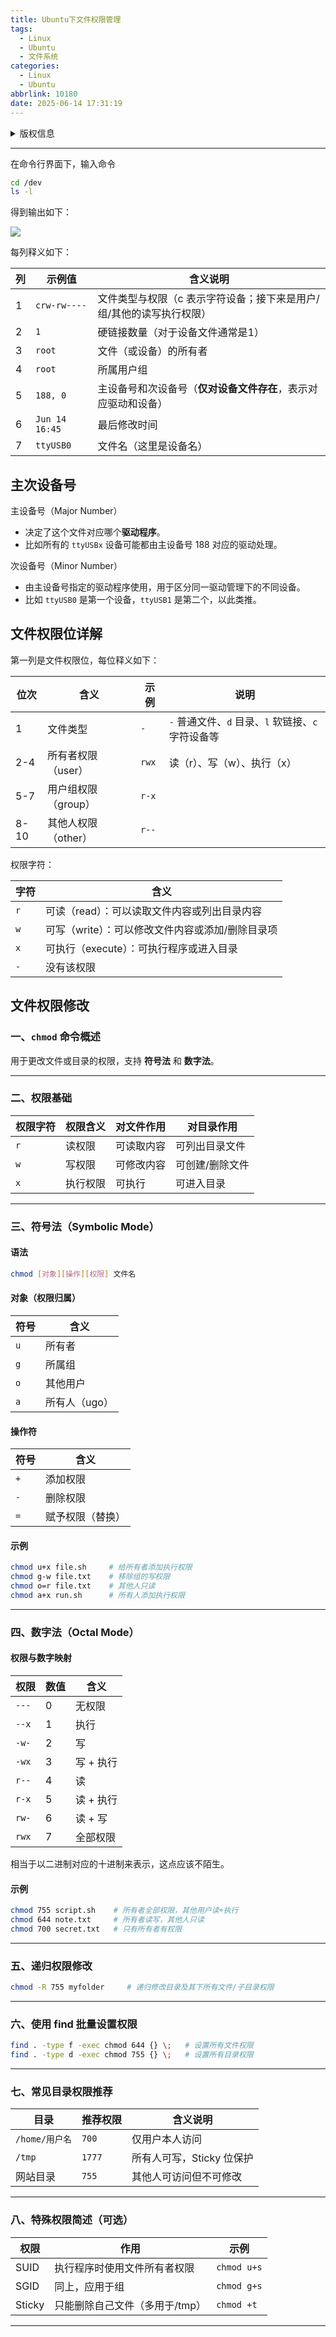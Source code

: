 ```yaml
---
title: Ubuntu下文件权限管理
tags:
  - Linux
  - Ubuntu
  - 文件系统
categories:
  - Linux
  - Ubuntu
abbrlink: 10180
date: 2025-06-14 17:31:19
---
```

<details>

<summary>版权信息</summary>

:::warning

本文章为博主原创文章。遵循 [CC 4.0 BY-SA](https://creativecommons.org/licenses/by-sa/4.0/deed.zh-hans) 版权协议，转载请附上原文出处链接和本声明。

:::

</details>

---

在命令行界面下，输入命令
```bash
cd /dev
ls -l
```

得到输出如下：

![](Snipaste_2025-06-14_17-39-42.png)

每列释义如下：

| 列   | 示例值            | 含义说明                                 |
| --- | -------------- | ------------------------------------ |
| 1   | `crw-rw----`   | 文件类型与权限（c 表示字符设备；接下来是用户/组/其他的读写执行权限） |
| 2   | `1`            | 硬链接数量（对于设备文件通常是1）                    |
| 3   | `root`         | 文件（或设备）的所有者                          |
| 4   | `root`         | 所属用户组                                |
| 5   | `188, 0`       | 主设备号和次设备号（**仅对设备文件存在**，表示对应驱动和设备）    |
| 6   | `Jun 14 16:45` | 最后修改时间                               |
| 7   | `ttyUSB0`      | 文件名（这里是设备名）                          |

## 主次设备号
主设备号（Major Number）
- 决定了这个文件对应哪个**驱动程序**。
- 比如所有的 `ttyUSBx` 设备可能都由主设备号 188 对应的驱动处理。

次设备号（Minor Number）
- 由主设备号指定的驱动程序使用，用于区分同一驱动管理下的不同设备。
- 比如 `ttyUSB0` 是第一个设备，`ttyUSB1` 是第二个，以此类推。

## 文件权限位详解
第一列是文件权限位，每位释义如下：

| 位次   | 含义           | 示例    | 说明                                |
| ---- | ------------ | ----- | --------------------------------- |
| 1    | 文件类型         | `-`   | `-` 普通文件、`d` 目录、`l` 软链接、`c` 字符设备等 |
| 2-4  | 所有者权限（user）  | `rwx` | 读（r）、写（w）、执行（x）                   |
| 5-7  | 用户组权限（group） | `r-x` |                                   |
| 8-10 | 其他人权限（other） | `r--` |                                   |
权限字符：

| 字符  | 含义                          |
| --- | --------------------------- |
| `r` | 可读（read）：可以读取文件内容或列出目录内容    |
| `w` | 可写（write）：可以修改文件内容或添加/删除目录项 |
| `x` | 可执行（execute）：可执行程序或进入目录     |
| `-` | 没有该权限                       |

## 文件权限修改

### 一、`chmod` 命令概述

用于更改文件或目录的权限，支持 **符号法** 和 **数字法**。

---

### 二、权限基础

|权限字符|权限含义|对文件作用|对目录作用|
|---|---|---|---|
|`r`|读权限|可读取内容|可列出目录文件|
|`w`|写权限|可修改内容|可创建/删除文件|
|`x`|执行权限|可执行|可进入目录|

---

### 三、符号法（Symbolic Mode）

#### 语法

```bash
chmod [对象][操作][权限] 文件名
```
#### 对象（权限归属）

|符号|含义|
|---|---|
|`u`|所有者|
|`g`|所属组|
|`o`|其他用户|
|`a`|所有人（ugo）|

#### 操作符

|符号|含义|
|---|---|
|`+`|添加权限|
|`-`|删除权限|
|`=`|赋予权限（替换）|

#### 示例

```bash
chmod u+x file.sh     # 给所有者添加执行权限
chmod g-w file.txt    # 移除组的写权限
chmod o=r file.txt    # 其他人只读
chmod a+x run.sh      # 所有人添加执行权限
```

---

### 四、数字法（Octal Mode）

#### 权限与数字映射

|权限|数值|含义|
|---|---|---|
|`---`|0|无权限|
|`--x`|1|执行|
|`-w-`|2|写|
|`-wx`|3|写 + 执行|
|`r--`|4|读|
|`r-x`|5|读 + 执行|
|`rw-`|6|读 + 写|
|`rwx`|7|全部权限|
 相当于以二进制对应的十进制来表示，这点应该不陌生。
#### 示例

```bash
chmod 755 script.sh    # 所有者全部权限，其他用户读+执行
chmod 644 note.txt     # 所有者读写，其他人只读
chmod 700 secret.txt   # 只有所有者有权限
```

---

### 五、递归权限修改

```bash
chmod -R 755 myfolder     # 递归修改目录及其下所有文件/子目录权限
```

---

### 六、使用 find 批量设置权限

```bash
find . -type f -exec chmod 644 {} \;   # 设置所有文件权限
find . -type d -exec chmod 755 {} \;   # 设置所有目录权限
```

---

### 七、常见目录权限推荐

|目录|推荐权限|含义说明|
|---|---|---|
|`/home/用户名`|`700`|仅用户本人访问|
|`/tmp`|`1777`|所有人可写，Sticky 位保护|
|网站目录|`755`|其他人可访问但不可修改|

---

### 八、特殊权限简述（可选）

|权限|作用|示例|
|---|---|---|
|SUID|执行程序时使用文件所有者权限|`chmod u+s`|
|SGID|同上，应用于组|`chmod g+s`|
|Sticky|只能删除自己文件（多用于/tmp）|`chmod +t`|

---
